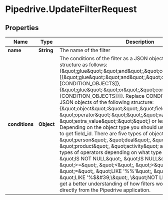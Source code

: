 # Pipedrive.UpdateFilterRequest

## Properties

Name | Type | Description | Notes
------------ | ------------- | ------------- | -------------
**name** | **String** | The name of the filter | [optional] 
**conditions** | **Object** | The conditions of the filter as a JSON object. It requires a minimum structure as follows: {\&quot;glue\&quot;:\&quot;and\&quot;,\&quot;conditions\&quot;:[{\&quot;glue\&quot;:\&quot;and\&quot;,\&quot;conditions\&quot;: [CONDITION_OBJECTS]},{\&quot;glue\&quot;:\&quot;or\&quot;,\&quot;conditions\&quot;:[CONDITION_OBJECTS]}]}. Replace CONDITION_OBJECTS with JSON objects of the following structure: {\&quot;object\&quot;:\&quot;\&quot;,\&quot;field_id\&quot;:\&quot;\&quot;, \&quot;operator\&quot;:\&quot;\&quot;,\&quot;value\&quot;:\&quot;\&quot;, \&quot;extra_value\&quot;:\&quot;\&quot;} or leave the array empty. Depending on the object type you should use another API endpoint to get field_id. There are five types of objects you can choose from: \&quot;person\&quot;, \&quot;deal\&quot;, \&quot;organization\&quot;, \&quot;product\&quot;, \&quot;activity\&quot; and you can use these types of operators depending on what type of a field you have: \&quot;IS NOT NULL\&quot;, \&quot;IS NULL\&quot;, \&quot;&lt;&#x3D;\&quot;, \&quot;&gt;&#x3D;\&quot;, \&quot;&lt;\&quot;, \&quot;&gt;\&quot;, \&quot;!&#x3D;\&quot;, \&quot;&#x3D;\&quot;, \&quot;LIKE &#39;%$%&#39;\&quot;, \&quot;NOT LIKE &#39;%$%&#39;\&quot;, \&quot;LIKE &#39;$%&#39;\&quot;, \&quot;NOT LIKE &#39;$%&#39;\&quot;, \&quot;LIKE &#39;%$&#39;\&quot;, \&quot;NOT LIKE &#39;%$&#39;\&quot;. To get a better understanding of how filters work try creating them directly from the Pipedrive application. | 


